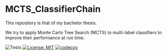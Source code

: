 # MCTS_ClassifierChain

This repository is that of my bachelor thesis.

We try to apply Monte Carlo Tree Search (MCTS) to multi-label classifiers to improve their performance at run time.

![Tests](https://github.com/rompoggi/MCTS_ClassifierChain/actions/workflows/tests.yml/badge.svg)
[![License: MIT](https://img.shields.io/badge/License-MIT-purple.svg)](https://opensource.org/licenses/MIT)
[![codecov](https://codecov.io/gh/rompoggi/MCTS_ClassifierChain/graph/badge.svg?token=N9FSNH021E)](https://codecov.io/gh/rompoggi/MCTS_ClassifierChain)
